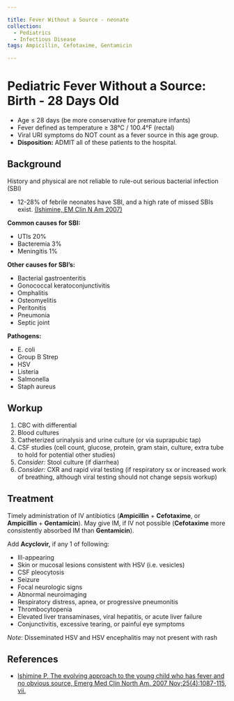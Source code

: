 ```yaml
---

title: Fever Without a Source - neonate
collection:
  - Pediatrics
  - Infectious Disease
tags: Ampicillin, Cefotaxime, Gentamicin

---
```


# Pediatric Fever Without a Source: Birth - 28 Days Old

-   Age ≤ 28 days (be more conservative for premature infants)
-   Fever defined as temperature ≥ 38°C / 100.4°F (rectal)
-   Viral URI symptoms do NOT count as a fever source in this age group.
-   **Disposition:** ADMIT all of these patients to the hospital.

## Background

History and physical are not reliable to rule-out serious bacterial infection (SBI)

-   12-28% of febrile neonates have SBI, and a high rate of missed SBIs exist. [(Ishimine, EM Clin N Am 2007)](https://www.ncbi.nlm.nih.gov/pubmed/17950137)

**Common causes for SBI:** 
-   UTIs 20%
-   Bacteremia 3%
-   Meningitis 1%

**Other causes for SBI’s:**
-   Bacterial gastroenteritis
-   Gonococcal keratoconjunctivitis
-   Omphalitis
-   Osteomyelitis
-   Peritonitis
-   Pneumonia
-   Septic joint 

**Pathogens:**

-   E. coli
-   Group B Strep
-   HSV 
-   Listeria
-   Salmonella
-   Staph aureus

## Workup

1.  CBC with differential
2.  Blood cultures
3.  Catheterized urinalysis and urine culture (or via suprapubic tap)
4.  CSF studies (cell count, glucose, protein, gram stain, culture, extra tube to hold for potential other studies)
5.  *Consider:* Stool culture (if diarrhea)
6.  *Consider:* CXR and rapid viral testing (if respiratory sx or increased work of breathing, although viral testing should not change sepsis workup)

## Treatment

Timely administration of IV antibiotics (**<span class="drug">Ampicillin</span>** + **<span class="drug">Cefotaxime</span>**, or **<span class="drug">Ampicillin</span>** + **<span class="drug">Gentamicin</span>**). May give IM, if IV not possible (**<span class="drug">Cefotaxime</span>** more consistently absorbed IM than **<span class="drug">Gentamicin</span>**).

Add **<span class="drug">Acyclovir</span>,** if any 1 of following:

-   Ill-appearing
-   Skin or mucosal lesions consistent with HSV (i.e. vesicles)
-   CSF pleocytosis
-   Seizure
-   Focal neurologic signs
-   Abnormal neuroimaging
-   Respiratory distress, apnea, or progressive pneumonitis
-   Thrombocytopenia
-   Elevated liver transaminases, viral hepatitis, or acute liver failure
-   Conjunctivitis, excessive tearing, or painful eye symptoms

*Note*: Disseminated HSV and HSV encephalitis may not present with rash

## References

-   [Ishimine P, The evolving approach to the young child who has fever and no obvious source, Emerg Med Clin North Am. 2007 Nov;25(4):1087-115, vii.](http://www.ncbi.nlm.nih.gov/pubmed/17950137)
